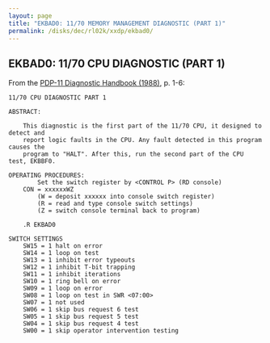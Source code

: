 ```yaml
---
layout: page
title: "EKBAD0: 11/70 MEMORY MANAGEMENT DIAGNOSTIC (PART 1)"
permalink: /disks/dec/rl02k/xxdp/ekbad0/
---
```


EKBAD0: 11/70 CPU DIAGNOSTIC (PART 1)
-------------------------------------

From the
[PDP-11 Diagnostic Handbook (1988)](http://archive.pcjs.org/pubs/dec/pdp11/diags/PDP11_DiagnosticHandbook_1988.pdf),
p. 1-6:

	11/70 CPU DIAGNOSTIC PART 1

	ABSTRACT:

		This diagnostic is the first part of the 11/70 CPU, it designed to detect and
		report logic faults in the CPU. Any fault detected in this program causes the
		program to "HALT". After this, run the second part of the CPU test, EKBBF0.

	OPERATING PROCEDURES:
	        Set the switch register by <CONTROL P> (RD console)
	    CON = xxxxxxWZ
	        (W = deposit xxxxxx into console switch register)
			(R = read and type console switch settings)
			(Z = switch console terminal back to program)

	    .R EKBAD0

	SWITCH SETTINGS
	    SW15 = 1 halt on error
	    SW14 = 1 loop on test
	    SW13 = 1 inhibit error typeouts
	    SW12 = 1 inhibit T-bit trapping
	    SW11 = 1 inhibit iterations
	    SW10 = 1 ring bell on error
	    SW09 = 1 loop on error
	    SW08 = 1 loop on test in SWR <07:00>
	    SW07 = 1 not used
	    SW06 = 1 skip bus request 6 test
	    SW05 = 1 skip bus request 5 test
	    SW04 = 1 skip bus request 4 test
	    SW00 = 1 skip operator intervention testing
